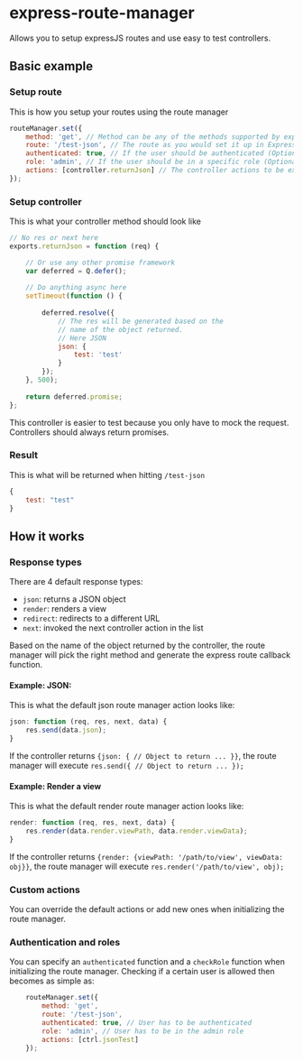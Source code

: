 # express-route-manager

Allows you to setup expressJS routes and use easy to test controllers.

## Basic example

### Setup route

This is how you setup your routes using the route manager

```javascript
routeManager.set({
    method: 'get', // Method can be any of the methods supported by express
    route: '/test-json', // The route as you would set it up in Express
    authenticated: true, // If the user should be authenticated (Optional)
    role: 'admin', // If the user should be in a specific role (Optional)
    actions: [controller.returnJson] // The controller actions to be executed
});
```
### Setup controller

This is what your controller method should look like

```javascript
// No res or next here
exports.returnJson = function (req) {

    // Or use any other promise framework
    var deferred = Q.defer();
    
    // Do anything async here
    setTimeout(function () {
    
        deferred.resolve({
            // The res will be generated based on the 
            // name of the object returned.
            // Here JSON
            json: {
                test: 'test'
            }
        });
    }, 500);
    
    return deferred.promise;
};
```

This controller is easier to test because you only have to mock the request. Controllers should always return promises.

### Result

This is what will be returned when hitting `/test-json`

```javascript
{
    test: "test"
}
```

## How it works

### Response types

There are 4 default response types:

- `json`: returns a JSON object
- `render`: renders a view
- `redirect`: redirects to a different URL
- `next`: invoked the next controller action in the list

Based on the name of the object returned by the controller, the route manager will pick the right method and generate the express route callback function.

#### Example: JSON:

This is what the default json route manager action looks like:

```javascript
json: function (req, res, next, data) {
    res.send(data.json);
}
```

If the controller returns `{json: { // Object to return ... }}`, the route manager will execute `res.send({ // Object to return ... });`

#### Example: Render a view

This is what the default render route manager action looks like:

```javascript
render: function (req, res, next, data) {
    res.render(data.render.viewPath, data.render.viewData);
}
```

If the controller returns `{render: {viewPath: '/path/to/view', viewData: obj}}`, the route manager will execute `res.render('/path/to/view', obj);`

### Custom actions

You can override the default actions or add new ones when initializing the route manager.

### Authentication and roles

You can specify an `authenticated` function and a `checkRole` function when initializing the route manager. Checking if a certain user is allowed then becomes as simple as:

```javascript
    routeManager.set({
        method: 'get',
        route: '/test-json',
        authenticated: true, // User has to be authenticated
        role: 'admin', // User has to be in the admin role
        actions: [ctrl.jsonTest]
    });
```

